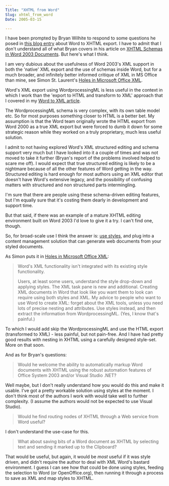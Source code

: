 ```yaml
---
Title: "XHTML from Word"
Slug: xhtml_from_word
Date: 2005-03-15

---
```

I have been prompted by Bryan Wilhite to respond to some questions he
posed in [this blog
entry](http://www.kintespace.com/rasxlog/index.php?p=35) about Word to
XHTML export. I have to admit that I don't understand all of what Bryan
covers in his article on [XHTML Schemas in Word 2003
Documents](http://songhaysystem.com/document.php?cmd=getDoc&get=24). But
here's what I think.

I am very dubious about the usefulness of Word 2003's XML support in
both the 'native' XML export and the use of schemas inside Word, but for
a much broader, and infinitely better informed critique of XML in MS
Office than mine, see Simon St. Laurent's [Holes in Microsoft Office
XML](http://www.onlamp.com/pub/wlg/6649).

Word's XML export using WordprocessingML is less useful in the context
in which I work than the 'export to HTML and transform to XML' approach
that I covered in my [Word to XML
article](http://www.xml.com/pub/a/2004/12/08/word-to-xml.html).

The WordprocessingML schema is very complex, with its own table model
etc. So for most purposes something closer to HTML is a better bet. My
assumption is that the Word team originally wrote the HTML export from
Word 2000 as a true XML export but were forced to dumb it down for some
strategic reason while they worked on a truly proprietary, much less
useful solution.

I admit to not having explored Word's XML structured editing and schema
support very much but I have looked into it a couple of times and was
not moved to take it further (Bryan's report of the problems involved
helped to scare me off). I would expect that true structured editing is
likely to be a nightmare because of all the other features of Word
getting in the way. Structured editing is hard enough for most authors
using an XML editor that doesn't have Word's extensive legacy, and the
possibility of confusing matters with structured and non structured
parts intermingling.

I'm sure that there are people using these schema-driven editing
features, but I'm equally sure that it's costing them dearly in
development and support time.

But that said, if there was an example of a mature XHTML editing
environment built on Word 2003 I'd love to give it a try. I can't find
one, though.

So, for broad-scale use I think the answer is: [use
styles](http://ptsefton.com/blog/2005/03/02/use_styles), and plug into a
content management solution that can generate web documents from your
styled documents.

As Simon puts it in [Holes in Microsoft Office
XML](http://www.onlamp.com/pub/wlg/6649):

> Word's XML functionality isn't integrated with its existing style
> functionality.
>
> Users, at least some users, understand the style drop-down and
> applying styles. The XML task pane is new and additional. Creating XML
> documents in Word that look like you want them to look can require
> using both styles and XML. My advice to people who want to use Word to
> create XML: forget about the XML tools, unless you need lots of
> precise nesting and attributes. Use styles instead, and then extract
> the information from WordprocessingML. (Yes, I know that's painful.)

To which I would add skip the WordprocessingML and use the HTML export
(transformed to XML) - less painful, but not pain-free. And I have had
pretty good results with nesting in XHTML using a carefully designed
style-set. More on that soon.

And as for Bryan's questions:

> Would he welcome the ability to automatically markup Word documents
> with XHTML using the robust automation features of Office System 2003
> and/or Visual Studio .NET?

Well maybe, but I don't really understand how you would do this and make
it usable. I've got a pretty workable solution using styles at the
moment. I don't think most of the authors I work with would take well to
further complexity. (I assume the authors would not be expected to use
Visual Studio).

> Would he find routing nodes of XHTML through a Web service from Word
> useful?

I don't understand the use-case for this.

> What about saving bits of a Word document as XHTML by selecting text
> and sending it marked up to the Clipboard?

That would be useful, but again, it would be *most* useful if it was
style driven, and didn't require the author to deal with XML Word's
bastard environment. I guess I can see how that could be done using
styles, feeding the selection to Word (or OpenOffice.org), then running
it through a process to save as XML and map styles to XHTML.
